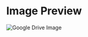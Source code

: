 <!DOCTYPE html>
<html lang="en">
<head>
    <meta charset="UTF-8">
    <meta name="viewport" content="width=device-width, initial-scale=1.0">
   
</head>
<body>
    <div class="container">
        <h1>Image Preview</h1>
        <!-- Replace YOUR_FILE_ID with your actual file ID from Google Drive -->
        <img src="https://drive.google.com/uc?export=view&id=1-UCfE2wo-EMZigrXRMuElrrvVJ4TNxcQ" alt="Google Drive Image">
    </div>
</body>
</html>
